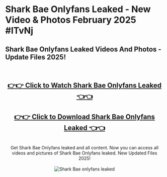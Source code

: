 # Shark Bae Onlyfans Leaked - New Video & Photos February 2025 #lTvNj

<h2>Shark Bae Onlyfans Leaked Videos And Photos - Update Files 2025!</h2>
<br>
<div align="center">
<h2><a href="https://porncheck.live/?utm_source=sharkbae&utm_medium=git182&utm_content=newban" rel="nofollow">👉👉 Click to Watch Shark Bae Onlyfans Leaked 👈👈</a></h2>
<h2><a href="https://porncheck.live/?utm_source=sharkbae&utm_medium=git182&utm_content=newban" rel="nofollow">👉👉 Click to Download Shark Bae Onlyfans Leaked 👈👈</a></h2>
<br>
Get Shark Bae Onlyfans leaked and all content. Now you can access all videos and pictures of Shark Bae Onlyfans leaked. New Updated Files 2025!
<br>
<br>
<a href="https://porncheck.live/?utm_source=sharkbae&utm_medium=git182&utm_content=newban" rel="nofollow" data-target="animated-image.originalLink"><img src="https://i.ibb.co/bMWrY6b1/banner2.png" alt="Shark Bae onlyfans leaked" style="max-width: 100%; display: inline-block;" data-target="animated-image.originalImage"></a>
</div>
<br>

